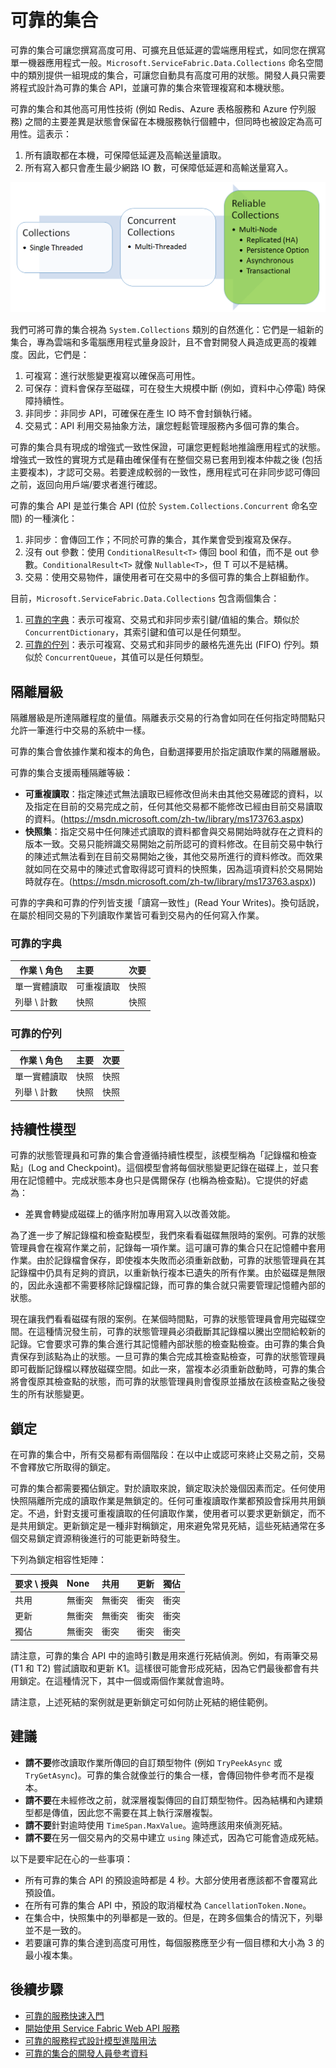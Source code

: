 <properties
   pageTitle="可靠的集合"
   description="可靠的集合可讓您撰寫高度可用、可擴充且低延遲的雲端應用程式。"
   services="service-fabric"
   documentationCenter=".net"
   authors="mcoskun"
   manager="timlt"
   editor="masnider,jessebenson"/>

<tags
   ms.service="service-fabric"
   ms.devlang="dotnet"
   ms.topic="article"
   ms.tgt_pltfrm="na"
   ms.workload="required"
   ms.date="06/09/2015"
   ms.author="mcoskun"/>

# 可靠的集合

可靠的集合可讓您撰寫高度可用、可擴充且低延遲的雲端應用程式，如同您在撰寫單一機器應用程式一般。`Microsoft.ServiceFabric.Data.Collections` 命名空間中的類別提供一組現成的集合，可讓您自動具有高度可用的狀態。開發人員只需要將程式設計為可靠的集合 API，並讓可靠的集合來管理複寫和本機狀態。

可靠的集合和其他高可用性技術 (例如 Redis、Azure 表格服務和 Azure 佇列服務) 之間的主要差異是狀態會保留在本機服務執行個體中，但同時也被設定為高可用性。這表示：

1. 所有讀取都在本機，可保障低延遲及高輸送量讀取。
2. 所有寫入都只會產生最少網路 IO 數，可保障低延遲和高輸送量寫入。

![集合的演化圖。](media/service-fabric-reliable-services-reliable-collections/ReliableCollectionsEvolution.png)

我們可將可靠的集合視為 `System.Collections` 類別的自然進化：它們是一組新的集合，專為雲端和多電腦應用程式量身設計，且不會對開發人員造成更高的複雜度。因此，它們是：

1. 可複寫：進行狀態變更複寫以確保高可用性。
2. 可保存：資料會保存至磁碟，可在發生大規模中斷 (例如，資料中心停電) 時保障持續性。
3. 非同步：非同步 API，可確保在產生 IO 時不會封鎖執行緒。
4. 交易式：API 利用交易抽象方法，讓您輕鬆管理服務內多個可靠的集合。

可靠的集合具有現成的增強式一致性保證，可讓您更輕鬆地推論應用程式的狀態。增強式一致性的實現方式是藉由確保僅有在整個交易已套用到複本仲裁之後 (包括主要複本)，才認可交易。若要達成較弱的一致性，應用程式可在非同步認可傳回之前，返回向用戶端/要求者進行確認。

可靠的集合 API 是並行集合 API (位於 `System.Collections.Concurrent` 命名空間) 的一種演化：

1. 非同步：會傳回工作；不同於可靠的集合，其作業會受到複寫及保存。
2. 沒有 out 參數：使用 `ConditionalResult<T>` 傳回 bool 和值，而不是 out 參數。`ConditionalResult<T>` 就像 `Nullable<T>`，但 T 可以不是結構。
3. 交易：使用交易物件，讓使用者可在交易中的多個可靠的集合上群組動作。

目前，`Microsoft.ServiceFabric.Data.Collections` 包含兩個集合：

1. [可靠的字典](https://msdn.microsoft.com/library/azure/dn971511.aspx)：表示可複寫、交易式和非同步索引鍵/值組的集合。類似於 `ConcurrentDictionary`，其索引鍵和值可以是任何類型。
2. [可靠的佇列](https://msdn.microsoft.com/library/azure/dn971527.aspx)：表示可複寫、交易式和非同步的嚴格先進先出 (FIFO) 佇列。類似於 `ConcurrentQueue`，其值可以是任何類型。

## 隔離層級
隔離層級是所達隔離程度的量值。隔離表示交易的行為會如同在任何指定時間點只允許一筆進行中交易的系統中一樣。

可靠的集合會依據作業和複本的角色，自動選擇要用於指定讀取作業的隔離層級。

可靠的集合支援兩種隔離等級：

- **可重複讀取**：指定陳述式無法讀取已經修改但尚未由其他交易確認的資料，以及指定在目前的交易完成之前，任何其他交易都不能修改已經由目前交易讀取的資料。(https://msdn.microsoft.com/zh-tw/library/ms173763.aspx)
- **快照集**：指定交易中任何陳述式讀取的資料都會與交易開始時就存在之資料的版本一致。交易只能辨識交易開始之前所認可的資料修改。在目前交易中執行的陳述式無法看到在目前交易開始之後，其他交易所進行的資料修改。而效果就如同在交易中的陳述式會取得認可資料的快照集，因為這項資料於交易開始時就存在。(https://msdn.microsoft.com/zh-tw/library/ms173763.aspx))

可靠的字典和可靠的佇列皆支援「讀寫一致性」(Read Your Writes)。換句話說，在屬於相同交易的下列讀取作業皆可看到交易內的任何寫入作業。

### 可靠的字典
| 作業 \ 角色 | 主要 | 次要 |
| --------------------- | :--------------- | :--------------- |
| 單一實體讀取 | 可重複讀取 | 快照 |
| 列舉 \ 計數 | 快照 | 快照 |

### 可靠的佇列
| 作業 \ 角色 | 主要 | 次要 |
| --------------------- | :--------------- | :--------------- |
| 單一實體讀取 | 快照 | 快照 |
| 列舉 \ 計數 | 快照 | 快照 |

## 持續性模型
可靠的狀態管理員和可靠的集合會遵循持續性模型，該模型稱為「記錄檔和檢查點」(Log and Checkpoint)。這個模型會將每個狀態變更記錄在磁碟上，並只套用在記憶體中。完成狀態本身也只是偶爾保存 (也稱為檢查點)。它提供的好處為：

- 差異會轉變成磁碟上的循序附加專用寫入以改善效能。

為了進一步了解記錄檔和檢查點模型，我們來看看磁碟無限時的案例。可靠的狀態管理員會在複寫作業之前，記錄每一項作業。這可讓可靠的集合只在記憶體中套用作業。由於記錄檔會保存，即使複本失敗而必須重新啟動，可靠的狀態管理員在其記錄檔中仍具有足夠的資訊，以重新執行複本已遺失的所有作業。由於磁碟是無限的，因此永遠都不需要移除記錄檔記錄，而可靠的集合就只需要管理記憶體內部的狀態。

現在讓我們看看磁碟有限的案例。在某個時間點，可靠的狀態管理員會用完磁碟空間。在這種情況發生前，可靠的狀態管理員必須截斷其記錄檔以騰出空間給較新的記錄。它會要求可靠的集合進行其記憶體內部狀態的檢查點檢查。由可靠的集合負責保存到該點為止的狀態。一旦可靠的集合完成其檢查點檢查，可靠的狀態管理員即可截斷記錄檔以釋放磁碟空間。如此一來，當複本必須重新啟動時，可靠的集合將會復原其檢查點的狀態，而可靠的狀態管理員則會復原並播放在該檢查點之後發生的所有狀態變更。

## 鎖定
在可靠的集合中，所有交易都有兩個階段：在以中止或認可來終止交易之前，交易不會釋放它所取得的鎖定。

可靠的集合都需要獨佔鎖定。對於讀取來說，鎖定取決於幾個因素而定。任何使用快照隔離所完成的讀取作業是無鎖定的。任何可重複讀取作業都預設會採用共用鎖定。不過，針對支援可重複讀取的任何讀取作業，使用者可以要求更新鎖定，而不是共用鎖定。更新鎖定是一種非對稱鎖定，用來避免常見死結，這些死結通常在多個交易鎖定資源稍後進行的可能更新時發生。

下列為鎖定相容性矩陣：

| 要求 \ 授與 | None | 共用 | 更新 | 獨佔 |
| ----------------- | :----------- | :----------- | :---------- | :----------- |
| 共用 | 無衝突 | 無衝突 | 衝突 | 衝突 |
| 更新 | 無衝突 | 無衝突 | 衝突 | 衝突 |
| 獨佔 | 無衝突 | 衝突 | 衝突 | 衝突 |

請注意，可靠的集合 API 中的逾時引數是用來進行死結偵測。例如，有兩筆交易 (T1 和 T2) 嘗試讀取和更新 K1。這樣很可能會形成死結，因為它們最後都會有共用鎖定。在這種情況下，其中一個或兩個作業就會逾時。

請注意，上述死結的案例就是更新鎖定可如何防止死結的絕佳範例。

## 建議

- **請不要**修改讀取作業所傳回的自訂類型物件 (例如 `TryPeekAsync` 或 `TryGetAsync`)。可靠的集合就像並行的集合一樣，會傳回物件參考而不是複本。
- **請不要**在未經修改之前，就深層複製傳回的自訂類型物件。因為結構和內建類型都是傳值，因此您不需要在其上執行深層複製。
- **請不要**針對逾時使用 `TimeSpan.MaxValue`。逾時應該用來偵測死結。
- **請不要**在另一個交易內的交易中建立 `using` 陳述式，因為它可能會造成死結。

以下是要牢記在心的一些事項：

- 所有可靠的集合 API 的預設逾時都是 4 秒。大部分使用者應該都不會覆寫此預設值。
- 在所有可靠的集合 API 中，預設的取消權杖為 `CancellationToken.None`。
- 在集合中，快照集中的列舉都是一致的。但是，在跨多個集合的情況下，列舉並不是一致的。
- 若要讓可靠的集合達到高度可用性，每個服務應至少有一個目標和大小為 3 的最小複本集。

## 後續步驟

- [可靠的服務快速入門](service-fabric-reliable-services-quick-start.md)
- [開始使用 Service Fabric Web API 服務](service-fabric-reliable-services-communication-webapi.md)
- [可靠的服務程式設計模型進階用法](../Service-Fabric/service-fabric-reliable-services-advanced-usage.md)
- [可靠的集合的開發人員參考資料](https://msdn.microsoft.com/library/azure/microsoft.servicefabric.data.collections.aspx)
 

<!---HONumber=July15_HO4-->